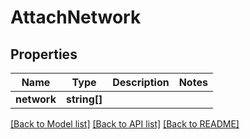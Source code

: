 # AttachNetwork

## Properties
Name | Type | Description | Notes
------------ | ------------- | ------------- | -------------
**network** | **string[]** |  |

[[Back to Model list]](../../README.md#documentation-of-the-models) [[Back to API list]](../../README.md#documentation) [[Back to README]](../../README.md)
